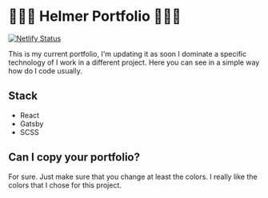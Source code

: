 # 👨🏻‍💻 Helmer Portfolio 👨🏻‍💻

[![Netlify Status](https://api.netlify.com/api/v1/badges/d990df82-5042-48cc-8ee5-7155ee2e1444/deploy-status)](https://app.netlify.com/sites/helmer-portfolio/deploys)

This is my current portfolio, I'm updating it as soon I dominate a specific technology of I work in a different project. Here you can see in a simple way how do I code usually.

## Stack
- React
- Gatsby
- SCSS

## Can I copy your portfolio?
For sure. Just make sure that you change at least the colors. I really like the colors that I chose for this project.
